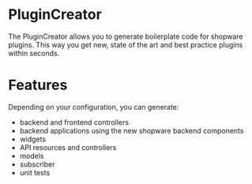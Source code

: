 # PluginCreator
The PluginCreator allows you to generate boilerplate code for shopware plugins. This way you get new, state of the art
and best practice plugins within seconds.

# Features
Depending on your configuration, you can generate:

 * backend and frontend controllers
 * backend applications using the new shopware backend components
 * widgets
 * API resources and controllers
 * models
 * subscriber
 * unit tests
